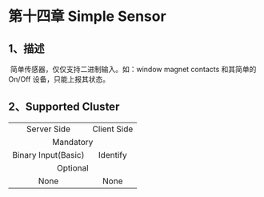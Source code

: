 # 第十四章 Simple Sensor

## 1、描述

​	简单传感器，仅仅支持二进制输入。如：window magnet contacts 和其简单的On/Off 设备，只能上报其状态。

## 2、Supported Cluster
<table>
   <tr align="center">
   	<td>Server Side</td>
    <td>Client Side</td>
   </tr>
   <tr align="center">
   	<td colspan="2">Mandatory</td>
   </tr>
   <tr align="center">
    <td>Binary Input(Basic)</td>
    <td>Identify</td>
   </tr>
   <tr align="center">
   	<td colspan="2">Optional</td>
   </tr>
   <tr align="center"> 
       <td>None</td>
       <td>None</td>
   </tr>
</table>

